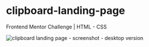 # clipboard-landing-page
Frontend Mentor Challenge | HTML - CSS

![clipboard landing page - screenshot - desktop version](https://raw.githubusercontent.com/emiandd/clipboard-landing-page/3a427cb3a16f4a03cd39cbf6dcbc9ff596d948aa/img/Screenshot%20Clipboard%20Landing%20Page%20-%20desktop%20version.png)
